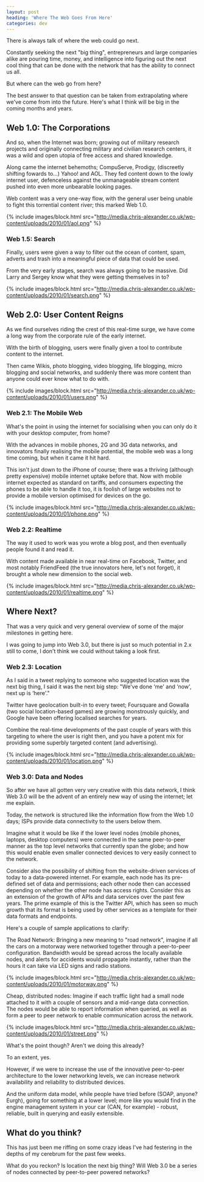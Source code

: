 ```yaml
---
layout: post
heading: 'Where The Web Goes From Here'
categories: dev
---
```


There is always talk of where the web could go next.

Constantly seeking the next "big thing", entrepreneurs and large companies alike are pouring time, money, and intelligence into figuring out the next cool thing that can be done with the network that has the ability to connect us all.

But where can the web go from here?

The best answer to that question can be taken from extrapolating where we've come from into the future. Here's what I think will be big in the coming months and years.

## Web 1.0: The Corporations

And so, when the Internet was born; growing out of military research projects and originally connecting military and civilian research centers, it was a wild and open utopia of free access and shared knowledge.

Along came the internet behemoths; CompuServe, Prodigy, (discreetly shifting fowards to...) Yahoo! and AOL. They fed content down to the lowly internet user, defenceless against the unmanageable stream content pushed into even more unbearable looking pages.

Web content was a very one-way flow, with the general user being unable to fight this torrential content river; this marked Web 1.0.

{% include images/block.html src="http://media.chris-alexander.co.uk/wp-content/uploads/2010/01/aol.png" %}

### Web 1.5: Search

Finally, users were given a way to filter out the ocean of content, spam, adverts and trash into a meaningful piece of data that could be used.

From the very early stages, search was always going to be massive. Did Larry and Sergey know what they were getting themselves in to?

{% include images/block.html src="http://media.chris-alexander.co.uk/wp-content/uploads/2010/01/search.png" %}

## Web 2.0: User Content Reigns

As we find ourselves riding the crest of this real-time surge, we have come a long way from the corporate rule of the early internet.

With the birth of blogging, users were finally given a tool to contribute content to the internet.

Then came Wikis, photo blogging, video blogging, life blogging, micro blogging and social networks, and suddenly there was more content than anyone could ever know what to do with.

{% include images/block.html src="http://media.chris-alexander.co.uk/wp-content/uploads/2010/01/users.png" %}

### Web 2.1: The Mobile Web

What's the point in using the internet for socialising when you can only do it with your desktop computer, from home?

With the advances in mobile phones, 2G and 3G data networks, and innovators finally realising the mobile potential, the mobile web was a long time coming, but when it came it hit hard.

This isn't just down to the iPhone of course; there was a thriving (although pretty expensive) mobile internet uptake before that. Now with mobile internet expected as standard on tariffs, and consumers expecting the phones to be able to handle it too, it is foolish of large websites not to provide a mobile version optimised for devices on the go.

{% include images/block.html src="http://media.chris-alexander.co.uk/wp-content/uploads/2010/01/phone.png" %}

### Web 2.2: Realtime

The way it used to work was you wrote a blog post, and then eventually people found it and read it.

With content made available in near real-time on Facebook, Twitter, and most notably FriendFeed (the true innovators here, let's not forget), it brought a whole new dimension to the social web.

{% include images/block.html src="http://media.chris-alexander.co.uk/wp-content/uploads/2010/01/realtime.png" %}

## Where Next?

That was a very quick and very general overview of some of the major milestones in getting here.

I was going to jump into Web 3.0, but there is just so much potential in 2.x still to come, I don't think we could without taking a look first.

### Web 2.3: Location

As I said in a tweet replying to someone who suggested location was the next big thing, I said it was the next big step: "We've done ‘me' and ‘now', next up is ‘here'."

Twitter have geolocation built-in to every tweet; Foursquare and Gowalla (two social location-based games) are growing monstrously quickly, and Google have been offering localised searches for years.

Combine the real-time developments of the past couple of years with this targeting to where the user is right then, and you have a potent mix for providing some superbly targeted content (and advertising).

{% include images/block.html src="http://media.chris-alexander.co.uk/wp-content/uploads/2010/01/location.png" %}

### Web 3.0: Data and Nodes

So after we have all gotten very very creative with this data network, I think Web 3.0 will be the advent of an entirely new way of using the internet; let me explain.

Today, the network is structured like the information flow from the Web 1.0 days; ISPs provide data connectivity to the users below them.

Imagine what it would be like if the lower level nodes (mobile phones, laptops, desktop computers) were connected in the same peer-to-peer manner as the top level networks that currently span the globe; and how this would enable even smaller connected devices to very easily connect to the network.

Consider also the possibility of shifting from the website-driven services of today to a data-powered internet. For example, each node has its pre-defined set of data and permissions; each other node then can accessed depending on whether the other node has access rights. Consider this as an extension of the growth of APIs and data services over the past few years. The prime example of this is the Twitter API, which has seen so much growth that its format is being used by other services as a template for their data formats and endpoints.

Here's a couple of sample applications to clarify:

The Road Network: Bringing a new meaning to "road network", imagine if all the cars on a motorway were networked together through a peer-to-peer configuration. Bandwidth would be spread across the locally available nodes, and alerts for accidents would propagate instantly, rather than the hours it can take via LED signs and radio stations.

{% include images/block.html src="http://media.chris-alexander.co.uk/wp-content/uploads/2010/01/motorway.png" %}

Cheap, distributed nodes: Imagine if each traffic light had a small node attached to it with a couple of sensors and a mid-range data connection. The nodes would be able to report information when queried, as well as form a peer to peer network to enable communication across the network.

{% include images/block.html src="http://media.chris-alexander.co.uk/wp-content/uploads/2010/01/street.png" %}

What's the point though? Aren't we doing this already?

To an extent, yes.

However, if we were to increase the use of the innovative peer-to-peer architecture to the lower networking levels, we can increase network availability and reliability to distributed devices.

And the uniform data model, while people have tried before (SOAP, anyone? Eurgh), going for something at a lower level; more like you would find in the engine management system in your car (CAN, for example) - robust, reliable, built in querying and easily extensible.

## What do you think?

This has just been me riffing on some crazy ideas I've had festering in the depths of my cerebrum for the past few weeks.

What do you reckon? Is location the next big thing? Will Web 3.0 be a series of nodes connected by peer-to-peer powered networks? 
